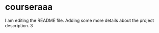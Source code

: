 # courseraaa
I am editing the README file. Adding some more details about the project description.
3
